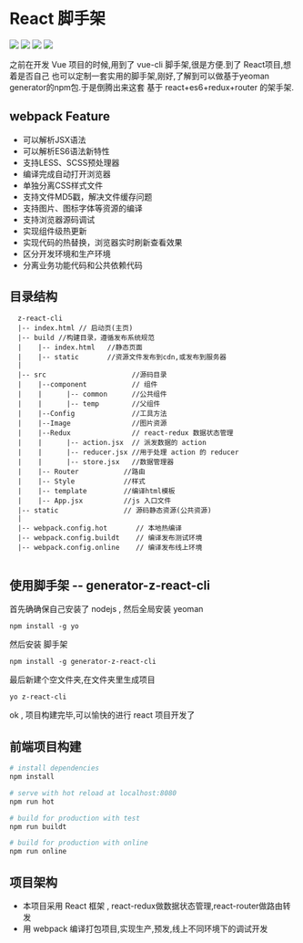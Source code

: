 # React 脚手架 

![](https://img.shields.io/npm/v/generator-z-react-cli.svg?style=flat-square)  ![](https://img.shields.io/david/cnpm/npminstall.svg?style=flat-square)  ![](https://img.shields.io/npm/dm/generator-z-react-cli.svg?style=flat-square)  ![](https://img.shields.io/npm/l/generator-z-react-cli.svg)
   
   
之前在开发 Vue 项目的时候,用到了 vue-cli 脚手架,很是方便.到了 React项目,想着是否自己
也可以定制一套实用的脚手架,刚好,了解到可以做基于yeoman generator的npm包.于是倒腾出来这套
基于 react+es6+redux+router 的架手架.

## webpack Feature

   - 可以解析JSX语法
   - 可以解析ES6语法新特性
   - 支持LESS、SCSS预处理器
   - 编译完成自动打开浏览器
   - 单独分离CSS样式文件
   - 支持文件MD5戳，解决文件缓存问题
   - 支持图片、图标字体等资源的编译
   - 支持浏览器源码调试
   - 实现组件级热更新
   - 实现代码的热替换，浏览器实时刷新查看效果
   - 区分开发环境和生产环境
   - 分离业务功能代码和公共依赖代码  
   
    
##  目录结构
```
  z-react-cli
  |-- index.html // 启动页(主页)
  |-- build //构建目录，遵循发布系统规范
  |    |-- index.html   //静态页面
  |    |-- static       //资源文件发布到cdn,或发布到服务器  
  |
  |-- src                     //源码目录
  |    |--component           // 组件
  |    |      |-- common      //公共组件
  |    |      |-- temp        //父组件
  |    |--Config              //工具方法
  |    |--Image               //图片资源
  |    |--Redux               // react-redux 数据状态管理
  |    |      |-- action.jsx  // 派发数据的 action
  |    |      |-- reducer.jsx //用于处理 action 的 reducer
  |    |      |-- store.jsx   //数据管理器
  |    |-- Router           //路由
  |    |-- Style            //样式
  |    |-- template         //编译html模板
  |    |-- App.jsx          //js 入口文件
  |-- static                // 源码静态资源(公共资源)
  |
  |-- webpack.config.hot       // 本地热编译
  |-- webpack.config.buildt    // 编译发布测试环境
  |-- webpack.config.online    // 编译发布线上环境
 
```

## 使用脚手架 -- generator-z-react-cli

首先确确保自己安装了 nodejs , 然后全局安装 yeoman
```
npm install -g yo
```

然后安装 脚手架

```
npm install -g generator-z-react-cli

```

最后新建个空文件夹,在文件夹里生成项目
```
yo z-react-cli

```

ok , 项目构建完毕,可以愉快的进行 react 项目开发了


## 前端项目构建

``` bash
# install dependencies
npm install

# serve with hot reload at localhost:8080
npm run hot

# build for production with test
npm run buildt

# build for production with online
npm run online
```


 
    
## 项目架构 
  
   - 本项目采用 React 框架 , react-redux做数据状态管理,react-router做路由转发
   - 用 webpack 编译打包项目,实现生产,预发,线上不同环境下的调试开发

   
 